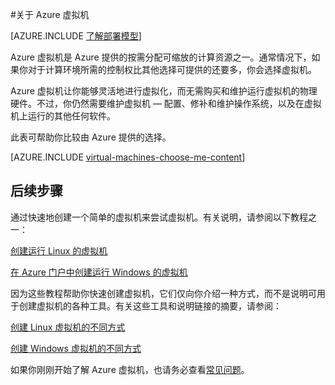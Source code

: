 <properties
	pageTitle="关于 Azure 虚拟机 | Windows Azure"
	description="了解使用两种部署模型的 Azure 中虚拟机的基本信息。"
	services="virtual-machines"
	documentationCenter=""
	authors="cynthn"
	manager="timlt"
	editor="tysonn"
	tags="azure-resource-manager,azure-service-management"/>

<tags
	ms.service="virtual-machines"
	ms.date="10/23/2015"
	wacn.date="12/17/2015"/>

#关于 Azure 虚拟机 

[AZURE.INCLUDE [了解部署模型](../includes/learn-about-deployment-models-both-include.md)]


Azure 虚拟机是 Azure 提供的按需分配可缩放的计算资源之一。通常情况下，如果你对于计算环境所需的控制权比其他选择可提供的还要多，你会选择虚拟机。

Azure 虚拟机让你能够灵活地进行虚拟化，而无需购买和维护运行虚拟机的物理硬件。不过，你仍然需要维护虚拟机 — 配置、修补和维护操作系统，以及在虚拟机上运行的其他任何软件。

此表可帮助你比较由 Azure 提供的选择。

[AZURE.INCLUDE [virtual-machines-choose-me-content](../includes/virtual-machines-choose-me-content.md)]

## 后续步骤

通过快速地创建一个简单的虚拟机来尝试虚拟机。有关说明，请参阅以下教程之一：

[创建运行 Linux 的虚拟机](/documentation/articles/virtual-machines-linux-tutorial-portal-rm/)

[在 Azure 门户中创建运行 Windows 的虚拟机](/documentation/articles/virtual-machines-windows-tutorial-classic-portal)

因为这些教程帮助你快速创建虚拟机，它们仅向你介绍一种方式，而不是说明可用于创建虚拟机的各种工具。有关这些工具和说明链接的摘要，请参阅：

[创建 Linux 虚拟机的不同方式](/documentation/articles/virtual-machines-linux-choices-create-vm)

[创建 Windows 虚拟机的不同方式](/documentation/articles/virtual-machines-windows-choices-create-vm)

如果你刚刚开始了解 Azure 虚拟机，也请务必查看[常见问题](/documentation/articles/virtual-machines-questions)。


<!--links-->
[Azure Web App]: /documentation/services/web-sites
[Virtual Machines]: #tellmevm
[Cloud Services]: /documentation/articles/cloud-services-choose-me

<!---HONumber=Mooncake_1207_2015-->